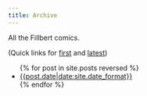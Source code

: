 ```yaml
---
title: Archive
---
```

All the Fillbert comics.

(Quick links for [first]({{site.posts[-1].url|relative_url}}) and [latest]({{site.posts[0].url|relative_url}}))
<ul>
{% for post in site.posts reversed %}
<li><a href="{{post.url|relative_url}}">{{post.date|date:site.date_format}}</a></li>
{% endfor %}
</ul>
